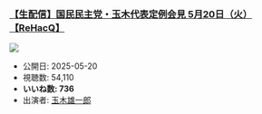 ### [【生配信】国民民主党・玉木代表定例会見 5月20日（火）【ReHacQ】](https://www.youtube.com/watch?v=ALbaHprLnos)
[![](https://img.youtube.com/vi/ALbaHprLnos/sddefault.jpg)](https://www.youtube.com/watch?v=ALbaHprLnos)
-   公開日: 2025-05-20
-   視聴数: 54,110
-   **いいね数: 736**
-   出演者: [玉木雄一郎](/rehacq_fan/people/玉木雄一郎 "wikilink")
